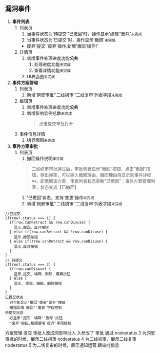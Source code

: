 ## 漏洞事件

1. **事件列表**
   1. 列表页
      1. 当事件状态为'待提交''已撤回'时，操作显示'编辑''删除'`未完成`
      2. 当事件状态为'已提交'时，操作显示'撤回'`未完成`
      + 废弃'提交''废弃'操作,新增'撤回'操作? 
   2. 详情页
      1. 新增事件处理进度功能**公共**
          1. 处理进度功能`未完成`
          2. 查看详情功能`未完成`
      2. UI界面图`未完成` 
2. **事件方案管理**
   1. 列表页
      1. 新增'网安审批''二线初审''二线复审'列表字段`未完成`
   2. 编辑页
      1. 新增事件处理进度功能**公共**
      2. 新增影响实例总数`未完成`
          > 点击提交审批打开
   3. 事件信息详情
      1. UI界面图`未完成`
3. **事件方案审批**
   1. 列表页
      1. 撤回操作说明`未完成`
      >  二线终审审批通过后，审批列表显示”撤回“按钮，点击”撤回“按钮，弹出弹窗，可以输入撤回理由，撤回理由将显示到事件详细中。即撤回该方案，审批列表状态更新”已撤回“；事件方案管理列表，状态变成【已撤回】
      1. '已撤回'状态，支持'变更'操作`未完成`
      2. 新增'网安审批''二线初审''二线复审'列表字段`未完成`


```
//已提交
if(row?.status === 1) {
  if(row.canRetract && row.canDisuse) {
    显示,撤回、废弃按钮
  } else if(row.canRetract && !row.canDisuse) {
    显示,撤回按钮
  } else if(!row.canRetract && row.canDisuse) {
    显示,废弃按钮
  }
}
// 待提交
if(row?.status === 2) {
  if(row.canDisuse) {
    显示,提交、编辑、删除、废弃按钮
  } else {
    显示, 提交、编辑、删除按钮
  }
}
已提交状态
  只可能显示'撤回'或者'废弃'按钮
  根据后端'撤回''废弃'字段控制
待提交状态
  必显示'提交''编辑''删除'按钮
  '废弃'按钮,根据后端'废弃'字段控制
```

方案管理
  提交
    审批人改成网安审批人
      入参改了
审批
  通过
    nodestatus 3 为网安审批的时候，展示二线初审
    nodestatus 4 为二线初审，展示二线复审
    nodestatus 5 为二线复审的时候，展示通知运营,跟审批信息